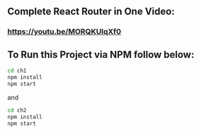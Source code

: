 ## Complete React Router in One Video:
### https://youtu.be/MORQKUlqXf0

## To Run this Project via NPM follow below:

```bash
cd ch1
npm install
npm start
```
and

```bash
cd ch2
npm install
npm start
```

